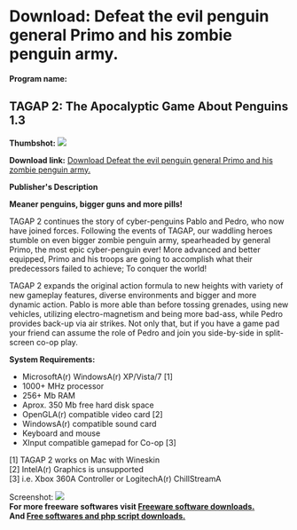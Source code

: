 # Download: Defeat the evil penguin general Primo and his zombie penguin army.

**Program name:**

## TAGAP 2: The Apocalyptic Game About Penguins 1.3

  
**Thumbshot:** ![](http://www.freewarefiles.com/screenshot/tagap2v13_md.jpg)   
  
**Download link:** [Download Defeat the evil penguin general Primo and his zombie penguin army.](http://freesoftwares.boysofts.com/TAGAP-2-The-Apocalyptic-Game-About-Penguins-13_program_70692.html)  
  


**Publisher's Description**  
  


**Meaner penguins, bigger guns and more pills!**

TAGAP 2 continues the story of cyber-penguins Pablo and Pedro, who now have joined forces. Following the events of TAGAP, our waddling heroes stumble on even bigger zombie penguin army, spearheaded by general Primo, the most epic cyber-penguin ever! More advanced and better equipped, Primo and his troops are going to accomplish what their predecessors failed to achieve; To conquer the world! 

TAGAP 2 expands the original action formula to new heights with variety of new gameplay features, diverse environments and bigger and more dynamic action. Pablo is more able than before tossing grenades, using new vehicles, utilizing electro-magnetism and being more bad-ass, while Pedro provides back-up via air strikes. Not only that, but if you have a game pad your friend can assume the role of Pedro and join you side-by-side in split-screen co-op play.

**System Requirements:**

  * MicrosoftA(r) WindowsA(r) XP/Vista/7 [1]
  * 1000+ MHz processor
  * 256+ Mb RAM
  * Aprox. 350 Mb free hard disk space
  * OpenGLA(r) compatible video card [2]
  * WindowsA(r) compatible sound card
  * Keyboard and mouse
  * XInput compatible gamepad for Co-op [3]  
  
[1] TAGAP 2 works on Mac with Wineskin   
[2] IntelA(r) Graphics is unsupported   
[3] i.e. Xbox 360A Controller or LogitechA(r) ChillStreamA

  
  
Screenshot: ![](http://www.freewarefiles.com/screenshot/tagap2v13.jpg)   
**For more freeware softwares visit [Freeware software downloads.](http://freesoftwares.boysofts.com/)**   
**And [Free softwares and php script downloads.](http://www.boysofts.com/)**
